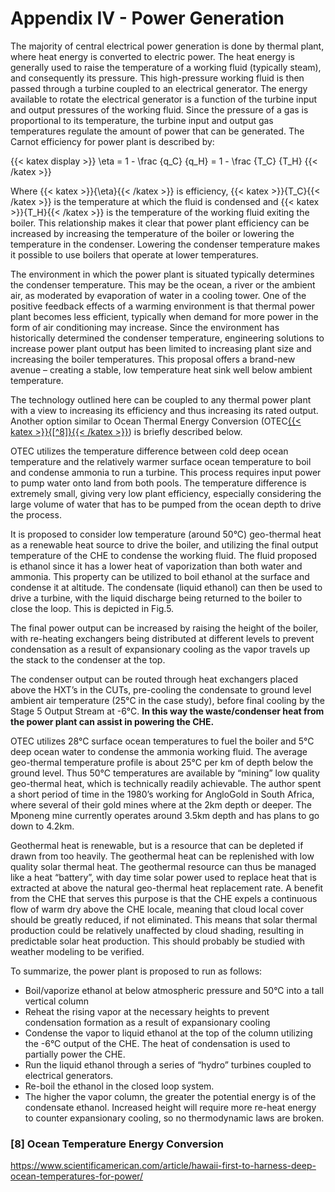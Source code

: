 # Appendix IV - Power Generation

The majority of central electrical power generation is done by thermal plant, where heat energy is converted to electric power.  The heat energy is generally used to raise the temperature of a working fluid (typically steam), and consequently its pressure.  This high-pressure working fluid is then passed through a turbine coupled to an electrical generator.  The energy available to rotate the electrical generator is a function of the turbine input and output pressures of the working fluid.  Since the pressure of a gas is proportional to its temperature, the turbine input and output gas temperatures regulate the amount of power that can be generated.  The Carnot efficiency for power plant is described by:

{{< katex display >}}
\eta = 1 - \frac {q_C} {q_H} = 1 - \frac {T_C} {T_H}
{{< /katex >}}

Where {{< katex >}}{\eta}{{< /katex >}} is efficiency, {{< katex >}}{T_C}{{< /katex >}} is the temperature at which the fluid is condensed and {{< katex >}}{T_H}{{< /katex >}} is the temperature of the working fluid exiting the boiler.  This relationship makes it clear that power plant efficiency can be increased by increasing the temperature of the boiler or lowering the temperature in the condenser.  Lowering the condenser temperature makes it possible to use boilers that operate at lower temperatures.

The environment in which the power plant is situated typically determines the condenser temperature.  This may be the ocean, a river or the ambient air, as moderated by evaporation of water in a cooling tower.  One of the positive feedback effects of a warming environment is that thermal power plant becomes less efficient, typically when demand for more power in the form of air conditioning may increase.  Since the environment has historically determined the condenser temperature, engineering solutions to increase power plant output has been limited to increasing plant size and increasing the boiler temperatures.  This proposal offers a brand-new avenue – creating a stable, low temperature heat sink well below ambient temperature.

The technology outlined here can be coupled to any thermal power plant with a view to increasing its efficiency and thus increasing its rated output.  Another option similar to Ocean Thermal Energy Conversion (OTEC[{{< katex >}}{[^8]}{{< /katex >}}](/proposal/description/appendix-4/#8-ocean-temperature-energy-conversion)) is briefly described below.

OTEC utilizes the temperature difference between cold deep ocean temperature and the relatively warmer surface ocean temperature to boil and condense ammonia to run a turbine.  This process requires input power to pump water onto land from both pools.  The temperature difference is extremely small, giving very low plant efficiency, especially considering the large volume of water that has to be pumped from the ocean depth to drive the process.

It is proposed to consider low temperature (around 50°C) geo-thermal heat as a renewable heat source to drive the boiler, and utilizing the final output temperature of the CHE to condense the working fluid.  The fluid proposed is ethanol since it has a lower heat of vaporization than both water and ammonia.  This property can be utilized to boil ethanol at the surface and condense it at altitude.  The condensate (liquid ethanol) can then be used to drive a turbine, with the liquid discharge being returned to the boiler to close the loop.  This is depicted in Fig.5.

The final power output can be increased by raising the height of the boiler, with re-heating exchangers being distributed at different levels to prevent condensation as a result of expansionary cooling as the vapor travels up the stack to the condenser at the top.  

The condenser output can be routed through heat exchangers placed above the HXT’s in the CUTs, pre-cooling the condensate to ground level ambient air temperature (25°C in the case study), before final cooling by the Stage 5 Output Stream at -6°C.  **In this way the waste/condenser heat from the power plant can assist in powering the CHE.**

OTEC utilizes 28°C surface ocean temperatures to fuel the boiler and 5°C deep ocean water to condense the ammonia working fluid.  The average geo-thermal temperature profile is about 25°C per km of depth below the ground level.  Thus 50°C temperatures are available by “mining” low quality geo-thermal heat, which is technically readily achievable.  The author spent a short period of time in the 1980’s working for AngloGold in South Africa, where several of their gold mines where at the 2km depth or deeper.  The Mponeng mine currently operates around 3.5km depth and has plans to go down to 4.2km.

Geothermal heat is renewable, but is a resource that can be depleted if drawn from too heavily.  The geothermal heat can be replenished with low quality solar thermal heat.  The geothermal resource can thus be managed like a heat “battery”, with day time solar power used to replace heat that is extracted at above the natural geo-thermal heat replacement rate.  A benefit from the CHE that serves this purpose is that the CHE expels a continuous flow of warm dry above the CHE locale, meaning that cloud local cover should be greatly reduced, if not eliminated.  This means that solar thermal production could be relatively unaffected by cloud shading, resulting in predictable solar heat production.  This should probably be studied with weather modeling to be verified.

To summarize, the power plant is proposed to run as follows:
- Boil/vaporize ethanol at below atmospheric pressure and 50°C into a tall vertical column
- Reheat the rising vapor at the necessary heights to prevent condensation formation as a result of expansionary cooling 
- Condense the vapor to liquid ethanol at the top of the column utilizing the -6°C output of the CHE.  The heat of condensation is used to partially power the CHE.
- Run the liquid ethanol through a series of “hydro” turbines coupled to electrical generators.
- Re-boil the ethanol in the closed loop system.
- The higher the vapor column, the greater the potential energy is of the condensate ethanol.  Increased height will require more re-heat energy to counter expansionary cooling, so no thermodynamic laws are broken.

### [8] Ocean Temperature Energy Conversion
https://www.scientificamerican.com/article/hawaii-first-to-harness-deep-ocean-temperatures-for-power/

